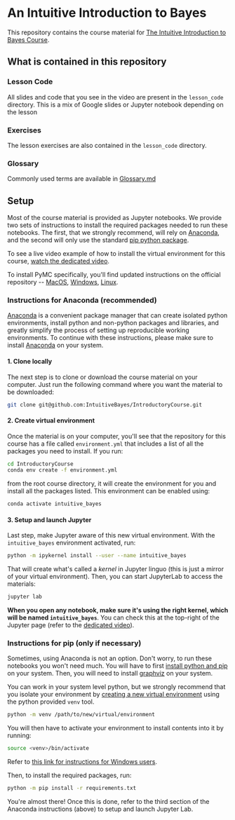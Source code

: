 # An Intuitive Introduction to Bayes

This repository contains the course material for 
[The Intuitive Introduction to Bayes Course](https://intuitivebayes.podia.com/).

## What is contained in this repository
### Lesson Code
All slides and code that you see in the video are present in the `lesson_code` directory.
This is a mix of Google slides or Jupyter notebook depending on the lesson

### Exercises
The lesson exercises are also contained in the `lesson_code` directory.

### Glossary
Commonly used terms are available in [Glossary.md](https://github.com/IntuitiveBayes/IntroductoryCourse/blob/main/Glossary.md)

## Setup

Most of the course material is provided as Jupyter notebooks. We provide two sets of instructions to install the required
packages needed to run these notebooks. The first, that we strongly recommend, will rely on [Anaconda](https://www.anaconda.com), and the second
will only use the standard [pip python package](https://packaging.python.org/tutorials/installing-packages/).

To see a live video example of how to install the virtual environment for this course, [watch the dedicated video](https://www.intuitivebayes.com/view/courses/introductorycourse/992558-ab-testing-hands-on/4250611-installing-pymc).

To install PyMC specifically, you'll find updated instructions on the official repository -- [MacOS](https://github.com/pymc-devs/pymc/wiki/Installation-Guide-(MacOS)), [Windows](https://github.com/pymc-devs/pymc/wiki/Installation-Guide-(Windows)), [Linux](https://github.com/pymc-devs/pymc/wiki/Installation-Guide-(Linux)).

### Instructions for Anaconda (recommended)

[Anaconda](https://www.anaconda.com/) is a convenient package manager that can create isolated python environments,
install python and non-python packages and libraries, and greatly simplify the process of setting up reproducible
working environments. To continue with these instructions, please make sure to
install [Anaconda](https://www.anaconda.com/products/individual#download-section) on your system.

#### 1. Clone locally

The next step is to clone or download the course material on your computer. Just run the following command where you want the material to be downloaded:

```bash
git clone git@github.com:IntuitiveBayes/IntroductoryCourse.git
```

#### 2. Create virtual environment
Once the material is on your computer, you'll see that the repository for this course has a file called `environment.yml` that includes a list of all the packages you need
to install. If you run:

```bash
cd IntroductoryCourse
conda env create -f environment.yml
```

from the root course directory, it will create the environment for you and install all the packages listed. This
environment can be enabled using:

```bash
conda activate intuitive_bayes
```

#### 3. Setup and launch Jupyter

Last step, make Jupyter aware of this new virtual environment. With the `intuitive_bayes` environment activated, run:

```bash
python -m ipykernel install --user --name intuitive_bayes
```

That will create what's called a *kernel* in Jupyter linguo (this is just a mirror of your virtual environment).
Then, you can start JupyterLab to access the materials:

```bash
jupyter lab
```

**When you open any notebook, make sure it's using the right kernel, which will be named `intuitive_bayes`**. You can check this at the top-right of the Jupyter page (refer to the [dedicated video](https://www.intuitivebayes.com/view/courses/introductorycourse/992558-ab-testing-hands-on/4250611-installing-pymc)).

### Instructions for pip (only if necessary)

Sometimes, using Anaconda is not an option. Don't worry, to run these notebooks you won't need much. You will have to
first [install python and pip](https://www.python.org/downloads/) on your system. Then, you will need to
install [graphviz](https://www.graphviz.org) on your system.

You can work in your system level python, but we strongly recommend that you isolate your environment
by [creating a new virtual environment](https://docs.python.org/3/library/venv.html#creating-virtual-environments) using
the python provided `venv` tool.

```bash
python -m venv /path/to/new/virtual/environment
```

You will then have to activate your environment to install contents into it by running:

```bash
source <venv>/bin/activate
```

Refer
to [this link for instructions for Windows users](https://docs.python.org/3/library/venv.html#creating-virtual-environments).

Then, to install the required packages, run:

```bash
python -m pip install -r requirements.txt
```

You're almost there! Once this is done, refer to the third section of the Anaconda instructions (above) to setup and launch Jupyter Lab.
